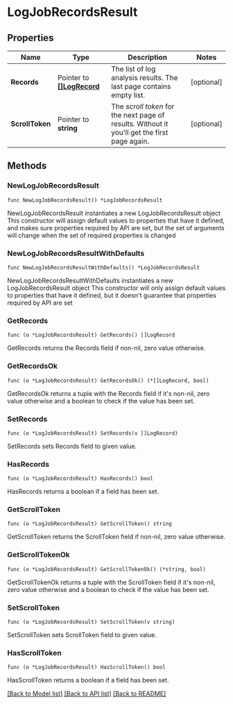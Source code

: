 # LogJobRecordsResult

## Properties

Name | Type | Description | Notes
------------ | ------------- | ------------- | -------------
**Records** | Pointer to [**[]LogRecord**](LogRecord.md) | The list of log analysis results.    The last page contains empty list. | [optional] 
**ScrollToken** | Pointer to **string** | The *scroll token* for the next page of results.    Without it you&#39;ll get the first page again. | [optional] 

## Methods

### NewLogJobRecordsResult

`func NewLogJobRecordsResult() *LogJobRecordsResult`

NewLogJobRecordsResult instantiates a new LogJobRecordsResult object
This constructor will assign default values to properties that have it defined,
and makes sure properties required by API are set, but the set of arguments
will change when the set of required properties is changed

### NewLogJobRecordsResultWithDefaults

`func NewLogJobRecordsResultWithDefaults() *LogJobRecordsResult`

NewLogJobRecordsResultWithDefaults instantiates a new LogJobRecordsResult object
This constructor will only assign default values to properties that have it defined,
but it doesn't guarantee that properties required by API are set

### GetRecords

`func (o *LogJobRecordsResult) GetRecords() []LogRecord`

GetRecords returns the Records field if non-nil, zero value otherwise.

### GetRecordsOk

`func (o *LogJobRecordsResult) GetRecordsOk() (*[]LogRecord, bool)`

GetRecordsOk returns a tuple with the Records field if it's non-nil, zero value otherwise
and a boolean to check if the value has been set.

### SetRecords

`func (o *LogJobRecordsResult) SetRecords(v []LogRecord)`

SetRecords sets Records field to given value.

### HasRecords

`func (o *LogJobRecordsResult) HasRecords() bool`

HasRecords returns a boolean if a field has been set.

### GetScrollToken

`func (o *LogJobRecordsResult) GetScrollToken() string`

GetScrollToken returns the ScrollToken field if non-nil, zero value otherwise.

### GetScrollTokenOk

`func (o *LogJobRecordsResult) GetScrollTokenOk() (*string, bool)`

GetScrollTokenOk returns a tuple with the ScrollToken field if it's non-nil, zero value otherwise
and a boolean to check if the value has been set.

### SetScrollToken

`func (o *LogJobRecordsResult) SetScrollToken(v string)`

SetScrollToken sets ScrollToken field to given value.

### HasScrollToken

`func (o *LogJobRecordsResult) HasScrollToken() bool`

HasScrollToken returns a boolean if a field has been set.


[[Back to Model list]](../README.md#documentation-for-models) [[Back to API list]](../README.md#documentation-for-api-endpoints) [[Back to README]](../README.md)


